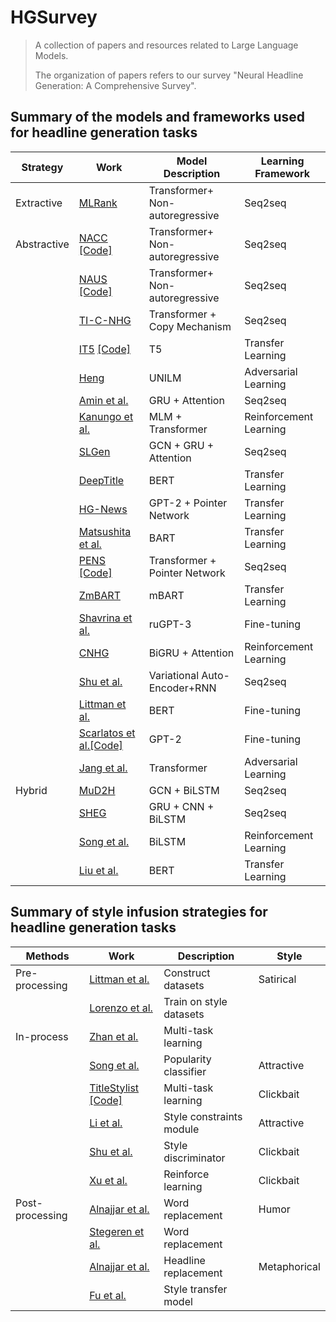 # HGSurvey
>A collection of papers and resources related to Large Language Models.
>
>The organization of papers refers to our survey "Neural Headline Generation: A Comprehensive Survey".

## Summary of the models and frameworks used for headline generation tasks

|Strategy| Work | Model Description | Learning Framework|
| ----------- | ----------- | ----------- | ----------- |   
|Extractive | [MLRank](https://aclanthology.org/C18-1148.pdf)| Transformer+ Non-autoregressive | Seq2seq|
|Abstractive| [NACC](https://proceedings.neurips.cc/paper_files/paper/2022/file/bb0f9af6a4881ccb6e14c11b8b4be710-Paper-Conference.pdf) [[Code]](https://github.com/MANGA-UOFA/NACC)| Transformer+ Non-autoregressive | Seq2seq|	
|  | [NAUS](https://arxiv.org/pdf/2205.14521) [[Code]](https://github.com/MANGA-UOFA/NAUS)| Transformer+ Non-autoregressive	| Seq2seq|
|| [TI-C-NHG](https://link.springer.com/article/10.1007/s11063-022-10942-2)  |Transformer + Copy Mechanism	| Seq2seq|
| | [IT5](https://pure.rug.nl/ws/portalfiles/portal/260396938/2203.03759.pdf) [[Code]](https://github.com/gsarti/it5)  |T5	| Transfer Learning|
|	  | [Heng](https://ieeexplore.ieee.org/abstract/document/9581133)  | UNILM	| Adversarial Learning |
|	  | [Amin et al.](https://nahid.org/papers/c11.pdf)  | GRU + Attention | Seq2seq|
|	  | [Kanungo et al.](https://aclanthology.org/2021.naacl-industry.33.pdf) | MLM + Transformer |	Reinforcement Learning|
|	  | [SLGen](https://ojs.aaai.org/index.php/AAAI/article/view/6501)  | GCN + GRU + Attention | Seq2seq|	
|	  | [DeepTitle](https://arxiv.org/pdf/2107.10935)  | BERT |	Transfer Learning|
|	  | [HG-News](https://ieeexplore.ieee.org/stamp/stamp.jsp?arnumber=9507422)  | GPT-2 + Pointer Network |	Transfer Learning|
|	  | [Matsushita et al.](https://aclanthology.org/2021.ranlp-1.107.pdf)  | BART	| Transfer Learning|
|	  | [PENS](https://aclanthology.org/2021.acl-long.7.pdf) [[Code]](https://msnews.github.io/pens.html) | Transformer + Pointer Network	| Seq2seq|
|	  | [ZmBART](https://arxiv.org/pdf/2106.01597)| mBART	| Transfer Learning|
|	  | [Shavrina et al.](https://www.elibrary.ru/item.asp?id=48123721#page=222)  | ruGPT-3	| Fine-tuning|
|	  | [CNHG](https://ieeexplore.ieee.org/abstract/document/9142327) | BiGRU + Attention |	Reinforcement Learning|
|	  | [Shu et al.](https://pike.psu.edu/publications/icdm18.pdf) | Variational Auto-Encoder+RNN | Seq2seq|
|	  | [Littman et al.](https://aclanthology.org/2020.figlang-1.pdf#page=54)  | BERT | Fine-tuning|
|	  | [Scarlatos et al.](https://arxiv.org/pdf/2302.07974)[[Code]](https://github.com/umass-ml4ed/mathGPT)| GPT-2 | Fine-tuning|
|	  | [Jang et al.](https://aclanthology.org/2023.findings-eacl.159.pdf)  | Transformer | Adversarial Learning|
|Hybrid | [MuD2H](https://ieeexplore.ieee.org/stamp/stamp.jsp?arnumber=9729734)  | GCN + BiLSTM | Seq2seq|	
| | [SHEG](https://d1wqtxts1xzle7.cloudfront.net/94078423/s00521-020-05188-920221111-1-bf3m8-libre.pdf?1668194168=&response-content-disposition=inline%3B+filename%3DSHEG_summarization_and_headline_generati.pdf&Expires=1719991467&Signature=JSD4x8vQa6q~x2v1gqZRiWT9fPAOD5AL64zKyyJOlnkSVoWDjxfZYWQwG2mwjJ00vOkzsC61XCeSik1Qi66Sqdeo9XAWZGxDf8O~yOU5W3ZfSo~HXDZTY42~1LO09Gzwfha4hfrHU602NjS5XX0KaVa3hiYqTUln4C0ilxtEj7IJ26HkZTxlZdjLoUDv8yeWv6H7rOAJkjqsE-XIxPgBZze-gmgVbk5yvkWVzxQA2PBu-QiLlebhc42M23JDeFeWwnBWhdU5pMUfIzsncLnE3D8ISUNaJy-SfW0DRMdWOQX3ybYz~FrdgZYweMcrTmV6pKxGWD3gjAmQ926MaBWgiQ__&Key-Pair-Id=APKAJLOHF5GGSLRBV4ZA)  | GRU + CNN + BiLSTM | Seq2seq|	
| | [Song et al.](https://ojs.aaai.org/index.php/AAAI/article/view/6421) | BiLSTM	| Reinforcement Learning|
| | [Liu et al.](https://aclanthology.org/W19-8904.pdf)  | BERT	| Transfer Learning|


## Summary of style infusion strategies for headline generation tasks
|Methods| Work | Description | Style|
| ----------- | ----------- | ----------- | ----------- |   
|Pre-processing|  [Littman et al.](https://aclanthology.org/2020.figlang-1.pdf#page=54)  | Construct datasets | Satirical  |   
||[Lorenzo et al.](https://aclanthology.org/2020.lrec-1.828.pdf)  | Train on style datasets |   |  
|In-process|[Zhan et al.](https://www.ijcai.org/proceedings/2022/0623.pdf)  | Multi-task learning|
||  [Song et al.](https://ojs.aaai.org/index.php/AAAI/article/view/6421)  |Popularity classifier |Attractive|
|| [TitleStylist](https://arxiv.org/pdf/2004.01980) [[Code]]( https://github.com/jind11/TitleStylist) |Multi-task learning |Clickbait|
||[Li et al.](https://ojs.aaai.org/index.php/AAAI/article/view/17565)  |Style constraints module |Attractive|
|| [Shu et al.](https://pike.psu.edu/publications/icdm18.pdf)   |Style discriminator |Clickbait|
||[Xu et al.](https://arxiv.org/pdf/1909.03582)  |Reinforce learning | Clickbait  |   
|Post-processing|[Alnajjar et al.](https://arxiv.org/pdf/2109.08702) |Word replacement   |  Humor  |   
||[Stegeren et al.](https://ris.utwente.nl/ws/files/124571222/vanstegeren2019churnalist.pdf) |Word replacement  |  |   
|| [Alnajjar et al.](https://helda.helsinki.fi/server/api/core/bitstreams/b0ed750c-a5c1-4bfd-a2ef-c2ed4fa04b90/content) |Headline replacement  |Metaphorical   |   
||[Fu et al.](https://ojs.aaai.org/index.php/AAAI/article/view/11330)  | Style transfer model |   |   
